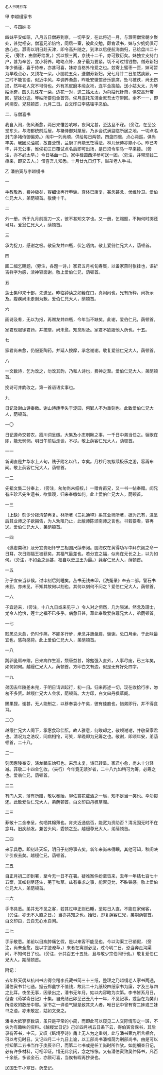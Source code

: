     名人书简抄存 

   甲 李越缦家书

   一、与四妹书

   四妹平安如晤，八月五日僧寿到京，一切平安，在此将近一月，与灏斋僧宝朝夕聚处，甚觉相安。僧喜兄弟怡怡，同居一室，彼此交勉，颇肯读书，妹与少奶奶俱可放心也。灏斋以明日赴天津，即令高升随之，到津以后便航海南归，已给盘川二十元，（旁注，由僧寿给发，）赏以银三两，京钱十二千，亦可敷衍矣。妹独立支持门户，甚为辛苦，宜小将养，略略点补，身子最为要紧，切不可过惜钱物。僧寿新妇年少循谨，喜于侍奉，亦甚可喜，妹亦当格外怜爱之也。兹寄上蜜枣一匣，妹可暂为早晚点心，又顶花一朵，小圆花五朵，送僧寿新妇。兄七月廿二日忽然痰厥，一二时不能言语，似近中风，幸调养渐愈，昨赴安徽馆音乐筵席，坠马被跌，尚无伤损，然年老人究不可恃也。外有羔皮磨本缎女袄，连平金挽袖，送小姑太太，为琴姑添奁，圆头扎珠花一朵，边花一对，送二姑太太，为荷姑代针黹，俱交高升带回，望妹分送。琴姑所要包金首饰，俟月底托东浦金庶吾太守带回。余不一一，即问阃安。兄慈顿首，九月二日。白文印曰李慈铭字忢伯。

   二、与僧喜书

   我自入闱，伤风渐愈，两日来惟苦咳嗽，夜间尤甚，至达旦不寐。（旁注，在至公堂东头，与海都统前后居，与褚侍御对屋居，乃乡会试满监临所居之地，一切点名封门多褚侍御偏劳。）闱中一列尚顺，供给每日两顿，四盘四碗，点心两巡，俱尚丰美，我因忌油腻，故自营馔，兰厨子尚能烹饪得法，林儿伏侍亦能小心。昨已考毕，并无公事，惟俟初三日覆试点名后即可出场，是日须令车马一早来接。（旁注，亦不必太早。）今日咯血一口，家中桂圆西洋参可送一团。（旁注，并带现钱二串来，即交去人。）僧喜吾儿知悉。十月廿九日灯下，越卍老人手书。

   乙 潘伯寅与李越缦书

   一

   手教敬悉，费神极矣，容细读再行申谢。尊体已康复，甚念甚念，伏维珍卫。爱伯仁兄大人，弟荫顿首。敬使十千。

   二

   外一册，祈于九月前捉刀一文，彼不甚知文字也。又一册，乞赐题，不拘何时掷还可耳。爱翁仁兄大人，荫顿首。

   三

   承为捉刀，感谢之极。敬呈龙井四瓶，伏乞哂纳。敬上爱翁仁兄大人，荫顿首。

   四

   画二幅乞赐题，（旁注，各题一诗，）家君五月初旬寿辰，以备家燕时张挂也，语祈吉祥字为感，渎神容面谢。敬上爱伯仁兄，荫顿首。

   五

   莲士集印来十部，先送呈。昨临钟读之如箝在口，真闷闷也，兄有所释，尚祈示及。腹疾尚未走谢为歉。爱伯仁兄大人，荫顿首。

   六

   画诗及肴，无以为报，再赠龙井四瓶，今年当不缺矣。此谢，爱伯仁兄，荫顿首。

   家君现服徐君药，并按摩，尚未愈，知念附及。家君不欲服他人药也。十五。

   七

   家君尚未愈，仍服亚陶药，并延人按摩，承念谢谢。敬复爱翁仁兄大人，荫顿首。

   八

   一文数诗，乞为改之，勿改其韵，乃和人诗也，费神之至。爱伯仁兄大人，弟荫顿首。

   挽诗可并韵改之。第一首语语实事也。

   九

   日记及谢山诗奉缴。谢山诗庚申失于淀园，何鄞人不为重刻也。此致爱伯仁兄大人，荫顿首。

   一〇

   日记遵命交若农，霞川词呈缴。大集及小志剞劂之事，一千日中弟当任之。骊歌在即，能无惘惘。明日午前后走谈，不尽。敬上莼客仁兄大人，荫顿首。

   一一

   新词直是井华水上人句，贱子附名以传，幸矣。月杪月初拟续极乐之游，容再布闻。敬上莼客仁兄大人，荫顿首。

   一二

   先祖文集二分奉上，（旁注，匆匆尚未细校，）一赠肯甫兄，又一书一帖奉赠。闻兄有庄珍艺先生遗书，欲借观，归来奉缴如何。此上爱伯仁兄大人，荫顿首。

   一三

   （上缺）刻少分拨清楚再复。林所著《三礼通释》系其业师所著，据为己有，进呈后其业师之子欲揭告，为人劝阻乃止，此敝师陈颂南师之言也。书若要看，容再送。爱伯仁兄大人，弟荫顿首。

   一四

   《逃虚类稿》及分宜贵阳怀宁三相国尺牍奉阅。圆海仅在黄得功军中拜东阁之命一日耳，次日则福王被获矣，其福气最差也。若分宜之福，似尚在元长之上，以为如何。（旁注，不如会之远甚，福自以史卫王为最。）莼客仁兄大人，荫顿首。

   一五

   孙子宜来当恭候，过申刻后则睡矣。丛书无钱未印，《洗冤录》奉去二部。警石书未到，亦未见，不知其故何以刻也。其何以刻何不问之？爱伯仁兄大人，荫顿首。

   一六

   子宜适来，（旁注，十八九日或来见乎，）令人对之惘然，几为陨涕。然念及珊士，尤令人怆悢，莲士之福不已多乎。病惫日甚，草此奉致爱伯尊兄大人，弟荫顿首。

   一七

   贱恙总未愈，仍时作痛，不能多行步，承念并惠彘肩，谢谢。忌口月余，于此味最宜也，感荷感荷。此上爱伯仁兄大人，弟荫顿首。

   一八

   鹅卵彘肩奉赠。日来病作生涯，颓唐益甚，除勉强入直外，人事尽废，已三年矣，如何如何。越缦仁兄大人，荫顿首。方印白文有边，似是无有好处四字。

   一九

   弟因去年陵差未完，于明日请训起行，初一归。归来再述一切，现在收拾行李，匆匆不多赘。越缦仁兄大人会状，荫顿首。大方印，白文曰丹枫草阁。

   赐果狸，谢甚，无人能制之，以移奉袁小午矣，彼有佳庖也，惜弟即行，并不得食耳。

   二〇

   越缦仁兄大人阁下，承惠食珍佳酝，故人雅意，何敢却之，敬领谢谢，并敬呈家君也。清况为之浩叹，同病相怜，可笑，早晚即为兄筹之也。敬谢，即颂年安，弟荫顿首，二十八。

   二一

   刻因惠陵奉安，演龙輴车始归也。来示未复，诗已转呈。家君小愈，尚未十分轻减。菲敬二十四金乞收。（夹行）今年竟无馈岁者，二十八九如稍可为筹，必筹之也。爱翁仁兄，荫顿首。

   二二

   有门人来，薄有所赠，敬以奉贻，聊佐赏花载酒之一局，知不足当一笑也。幸勿掷还。此致爱伯仁兄大人，弟荫顿首。白文印曰丹枫草阁。

   二三

   菲敬十二金奉呈，勿哂其棉薄也。肯夫近通信否，能宽为资助否？清况固无时不在念耳。旧疾频发，兼苦头风，委顿之至。越缦尊兄大人，弟荫顿首。

   二四

   来示具悉。即刻赴天坛，明日子刻将事去矣。新年来尚未得眠，其他可知，秋间决计引疾去矣。越缦仁兄，荫顿首。

   二五

   自正月初二即到署，至今无一日不在署。疑难案件纷至沓来，去年一年结七百七十五案，其如刬尽还生，芜于秋草。兹有奉求之事，能否见允，不胜铭感。敬上爱伯仁兄大人，弟荫顿首。

   二六

   手书具悉。弟并无不见之客，若其过申正则已睡，至每日入直，不能在家候客，（旁注，亦无不入直之日，）当亦共知之也。始归，即复莼客仁兄，弟期荫顿首。白文印曰，云自无心水自闲。

   二七

   手示敬悉。弟前以目疾肿痛乞假，是以来客不能见也。今以沟渠工已销假，（旁注，尚未全愈，是以字迹潦草，）来者在寓则必见，过今明二日，恐当奔走沟渠间，不知何日了也。（旁注，计共百五十五处，且与敬少宗伯同行也。）敬复爱伯仁兄大人，期荫顿首。

   附记：

   去年秋天偶从杭州书店得会稽李氏藏书简三十三纸，整理之乃越缦老人家书两通，潘伯寅书廿七通，据云郑盦字不值钱，故此二十九纸较四纸家书为廉，才及三与四之比耳。夜坐无事，因录出之，潘书无年月，姑以内容略为次第。李书皆系月日，但查《荀学斋日记》十集，自光绪己卯至己丑凡十一年，不见记事，或当在为樊山所没收的数册中耶。家书之一详语气疑是致其夫人者，唯日记中曾有寄二妹或三妹书之语，亦未敢定，姑如文录之。

   潘书大抵寥寥数语，虽只是平常的小简，而即此可以窥见二人交际情形之一斑，不失为有趣味的资料。《越缦堂日记》己卯四月初五日条下云，得伯寅宫保书，其后录有答书，中云，又叹《鲒埼亭诗》甬上无人为之重刻，此与潘书第九所言相合，可以考见时日。又记四月二十九日上谕，以工部尚书潘祖荫为刑部尚书，由是可以推知第二五书当作于庚辰辛巳，而第二七书或是任工尚时所作欤。如能细查日记，必有许多材料，可相印证，惜无此余闲，念之怅怅。又有潘伯寅致吴仲怿书，凡百十余纸，多谈金石，亦颇可喜，当俟有暇再抄录也。

   民国壬午小寒日，药堂记。

